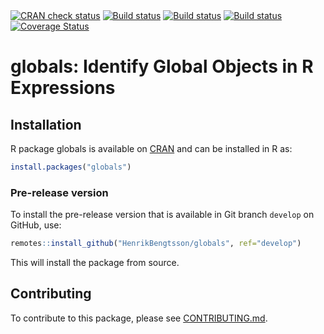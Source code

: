 

<div id="badges"><!-- pkgdown markup -->
<a href="https://CRAN.R-project.org/web/checks/check_results_globals.html"><img border="0" src="https://www.r-pkg.org/badges/version/globals" alt="CRAN check status"></a></a>
<a href="https://github.com/HenrikBengtsson/globals/actions?query=workflow%3AR-CMD-check"><img border="0" src="https://github.com/HenrikBengtsson/globals/workflows/R-CMD-check/badge.svg?branch=develop" alt="Build status"></a></a>
<a href="https://travis-ci.org/HenrikBengtsson/globals"><img border="0" src="https://travis-ci.org/HenrikBengtsson/globals.svg" alt="Build status"></a></a>
<a href="https://ci.appveyor.com/project/HenrikBengtsson/globals"><img border="0" src="https://ci.appveyor.com/api/projects/status/github/HenrikBengtsson/globals?svg=true" alt="Build status"></a></a>
<a href="https://codecov.io/gh/HenrikBengtsson/globals"><img border="0" src="https://codecov.io/gh/HenrikBengtsson/globals/branch/develop/graph/badge.svg" alt="Coverage Status"></a></a>

</div>

# globals: Identify Global Objects in R Expressions 


## Installation
R package globals is available on [CRAN](https://cran.r-project.org/package=globals) and can be installed in R as:
```r
install.packages("globals")
```


### Pre-release version

To install the pre-release version that is available in Git branch `develop` on GitHub, use:
```r
remotes::install_github("HenrikBengtsson/globals", ref="develop")
```
This will install the package from source.  


<!-- pkgdown-drop-below -->

## Contributing

To contribute to this package, please see [CONTRIBUTING.md](CONTRIBUTING.md).
